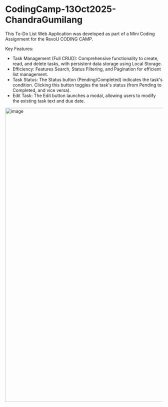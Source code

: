 # CodingCamp-13Oct2025-ChandraGumilang
This To-Do List Web Application was developed as part of a Mini Coding Assignment for the RevoU CODING CAMP.

Key Features:
- Task Management (Full CRUD): Comprehensive functionality to create, read, and delete tasks, with persistent data storage using Local Storage.
- Efficiency: Features Search, Status Filtering, and Pagination for efficient list management.
- Task Status: The Status button (Pending/Completed) indicates the task's condition. Clicking this button toggles the task's status (from Pending to Completed, and vice versa).
- Edit Task: The Edit button launches a modal, allowing users to modify the existing task text and due date.

<img width="1919" height="941" alt="image" src="https://github.com/user-attachments/assets/e8fcd6f9-d511-47f1-b246-f92a76fc09c8" />
